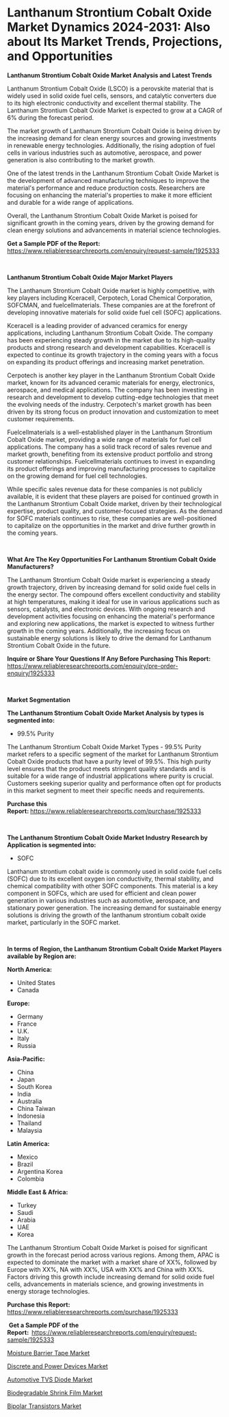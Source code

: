 <p><h1>Lanthanum Strontium Cobalt Oxide Market Dynamics 2024-2031: Also about Its Market Trends, Projections, and Opportunities</h1></p><p><strong>Lanthanum Strontium Cobalt Oxide Market Analysis and Latest Trends</strong></p>
<p><p>Lanthanum Strontium Cobalt Oxide (LSCO) is a perovskite material that is widely used in solid oxide fuel cells, sensors, and catalytic converters due to its high electronic conductivity and excellent thermal stability. The Lanthanum Strontium Cobalt Oxide Market is expected to grow at a CAGR of 6% during the forecast period. </p><p>The market growth of Lanthanum Strontium Cobalt Oxide is being driven by the increasing demand for clean energy sources and growing investments in renewable energy technologies. Additionally, the rising adoption of fuel cells in various industries such as automotive, aerospace, and power generation is also contributing to the market growth.</p><p>One of the latest trends in the Lanthanum Strontium Cobalt Oxide Market is the development of advanced manufacturing techniques to improve the material's performance and reduce production costs. Researchers are focusing on enhancing the material's properties to make it more efficient and durable for a wide range of applications.</p><p>Overall, the Lanthanum Strontium Cobalt Oxide Market is poised for significant growth in the coming years, driven by the growing demand for clean energy solutions and advancements in material science technologies.</p></p>
<p><strong>Get a Sample PDF of the Report:&nbsp;</strong> <a href="https://www.reliableresearchreports.com/enquiry/request-sample/1925333">https://www.reliableresearchreports.com/enquiry/request-sample/1925333</a></p>
<p>&nbsp;</p>
<p><strong>Lanthanum Strontium Cobalt Oxide Major Market Players</strong></p>
<p><p>The Lanthanum Strontium Cobalt Oxide market is highly competitive, with key players including Kceracell, Cerpotech, Lorad Chemical Corporation, SOFCMAN, and fuelcellmaterials. These companies are at the forefront of developing innovative materials for solid oxide fuel cell (SOFC) applications.</p><p>Kceracell is a leading provider of advanced ceramics for energy applications, including Lanthanum Strontium Cobalt Oxide. The company has been experiencing steady growth in the market due to its high-quality products and strong research and development capabilities. Kceracell is expected to continue its growth trajectory in the coming years with a focus on expanding its product offerings and increasing market penetration.</p><p>Cerpotech is another key player in the Lanthanum Strontium Cobalt Oxide market, known for its advanced ceramic materials for energy, electronics, aerospace, and medical applications. The company has been investing in research and development to develop cutting-edge technologies that meet the evolving needs of the industry. Cerpotech's market growth has been driven by its strong focus on product innovation and customization to meet customer requirements.</p><p>Fuelcellmaterials is a well-established player in the Lanthanum Strontium Cobalt Oxide market, providing a wide range of materials for fuel cell applications. The company has a solid track record of sales revenue and market growth, benefiting from its extensive product portfolio and strong customer relationships. Fuelcellmaterials continues to invest in expanding its product offerings and improving manufacturing processes to capitalize on the growing demand for fuel cell technologies.</p><p>While specific sales revenue data for these companies is not publicly available, it is evident that these players are poised for continued growth in the Lanthanum Strontium Cobalt Oxide market, driven by their technological expertise, product quality, and customer-focused strategies. As the demand for SOFC materials continues to rise, these companies are well-positioned to capitalize on the opportunities in the market and drive further growth in the coming years.</p></p>
<p>&nbsp;</p>
<p><strong>What Are The Key Opportunities For Lanthanum Strontium Cobalt Oxide Manufacturers?</strong></p>
<p><p>The Lanthanum Strontium Cobalt Oxide market is experiencing a steady growth trajectory, driven by increasing demand for solid oxide fuel cells in the energy sector. The compound offers excellent conductivity and stability at high temperatures, making it ideal for use in various applications such as sensors, catalysts, and electronic devices. With ongoing research and development activities focusing on enhancing the material's performance and exploring new applications, the market is expected to witness further growth in the coming years. Additionally, the increasing focus on sustainable energy solutions is likely to drive the demand for Lanthanum Strontium Cobalt Oxide in the future.</p></p>
<p><strong>Inquire or Share Your Questions If Any Before Purchasing This Report:</strong> <a href="https://www.reliableresearchreports.com/enquiry/pre-order-enquiry/1925333">https://www.reliableresearchreports.com/enquiry/pre-order-enquiry/1925333</a></p>
<p>&nbsp;</p>
<p><strong>Market Segmentation</strong></p>
<p><strong>The Lanthanum Strontium Cobalt Oxide Market Analysis by types is segmented into:</strong></p>
<p><ul><li>99.5% Purity</li></ul></p>
<p><p>The Lanthanum Strontium Cobalt Oxide Market Types - 99.5% Purity market refers to a specific segment of the market for Lanthanum Strontium Cobalt Oxide products that have a purity level of 99.5%. This high purity level ensures that the product meets stringent quality standards and is suitable for a wide range of industrial applications where purity is crucial. Customers seeking superior quality and performance often opt for products in this market segment to meet their specific needs and requirements.</p></p>
<p><strong>Purchase this Report:&nbsp;</strong><a href="https://www.reliableresearchreports.com/purchase/1925333">https://www.reliableresearchreports.com/purchase/1925333</a></p>
<p>&nbsp;</p>
<p><strong>The Lanthanum Strontium Cobalt Oxide Market Industry Research by Application is segmented into:</strong></p>
<p><ul><li>SOFC</li></ul></p>
<p><p>Lanthanum strontium cobalt oxide is commonly used in solid oxide fuel cells (SOFC) due to its excellent oxygen ion conductivity, thermal stability, and chemical compatibility with other SOFC components. This material is a key component in SOFCs, which are used for efficient and clean power generation in various industries such as automotive, aerospace, and stationary power generation. The increasing demand for sustainable energy solutions is driving the growth of the lanthanum strontium cobalt oxide market, particularly in the SOFC market.</p></p>
<p>&nbsp;</p>
<p><strong>In terms of Region, the Lanthanum Strontium Cobalt Oxide Market Players available by Region are:</strong></p>
<p>
    <p> <strong> North America: </strong>
        <ul>
            <li>United States</li>
            <li>Canada</li>
        </ul>
        </p> 
    <p> <strong> Europe: </strong>
        <ul>
            <li>Germany</li>
            <li>France</li>
            <li>U.K.</li>
            <li>Italy</li>
            <li>Russia</li>
        </ul>
        </p> 
    <p> <strong> Asia-Pacific: </strong>
        <ul>
            <li>China</li>
            <li>Japan</li>
            <li>South Korea</li>
            <li>India</li>
            <li>Australia</li>
            <li>China Taiwan</li>
            <li>Indonesia</li>
            <li>Thailand</li>
            <li>Malaysia</li>
        </ul>
        </p> 
    <p> <strong> Latin America: </strong>
        <ul>
            <li>Mexico</li>
            <li>Brazil</li>
            <li>Argentina Korea</li>
            <li>Colombia</li>
        </ul>
        </p> 
    <p> <strong> Middle East & Africa: </strong>
        <ul>
            <li>Turkey</li>
            <li>Saudi</li>
            <li>Arabia</li>
            <li>UAE</li>
            <li>Korea</li>
        </ul>
    </p>
    </p>
<p><p>The Lanthanum Strontium Cobalt Oxide Market is poised for significant growth in the forecast period across various regions. Among them, APAC is expected to dominate the market with a market share of XX%, followed by Europe with XX%, NA with XX%, USA with XX% and China with XX%. Factors driving this growth include increasing demand for solid oxide fuel cells, advancements in materials science, and growing investments in energy storage technologies.</p></p>
<p><strong>Purchase this Report: </strong><a href="https://www.reliableresearchreports.com/purchase/1925333">https://www.reliableresearchreports.com/purchase/1925333</a></p>
<p>&nbsp;<strong>Get a Sample PDF of the Report:&nbsp;&nbsp;</strong><a href="https://www.reliableresearchreports.com/enquiry/request-sample/1925333">https://www.reliableresearchreports.com/enquiry/request-sample/1925333</a></p>
<p><strong></strong></p>
<p><p><a href="https://view.publitas.com/reportprime-1/global-moisture-barrier-tape-market-by-types-applications-and-major-players-with-regional-growth-rate-analysis-and-development-situation-from-2024-to-2031/">Moisture Barrier Tape Market</a></p><p><a href="https://cautious-neon-760.notion.site/Discrete-and-Power-Devices-Market-Size-Market-Trends-and-Growth-Outlook-forecasted-for-period-from-551b85026fd3425e89d4267abd47adb1">Discrete and Power Devices Market</a></p><p><a href="https://gentle-editor-9db.notion.site/Automotive-TVS-Diode-Market-Challenges-Opportunities-and-Growth-Drivers-and-Major-Market-Players--dc7575d250a8421abc2cbf3a76169c21">Automotive TVS Diode Market</a></p><p><a href="https://view.publitas.com/reportprime-1/biodegradable-shrink-film-market-share-market-new-trends-analysis-report-by-type-by-application-by-end-use-by-region-and-segment-forecasts-2024-2031/">Biodegradable Shrink Film Market</a></p><p><a href="https://spotless-saver-8fd.notion.site/Bipolar-Transistors-Market-Size-Market-Trends-and-Growth-Outlook-forecasted-for-period-from-2024-t-67ad3acff13843a583e75d6f8cb0636d">Bipolar Transistors Market</a></p></p>
